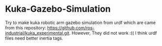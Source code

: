 # Kuka-Gazebo-Simulation
Try to make kuka robotic arm gazebo simulation from urdf which are came from this repository: https://github.com/ros-industrial/kuka_experimental.git.
However, They did not work :(( I think urdf files need better inertia tags.
